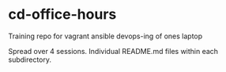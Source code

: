 cd-office-hours
===============

Training repo for vagrant ansible devops-ing of ones laptop

Spread over 4 sessions. Individual README.md files within each subdirectory.
